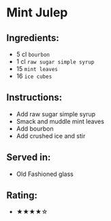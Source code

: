 # Mint Julep

## Ingredients:
- 5 cl `bourbon`
- 1 cl `raw sugar simple syrup`
- 15 `mint leaves`
- 16 `ice cubes`

## Instructions:
- Add raw sugar simple syrup
- Smack and muddle mint leaves
- Add bourbon
- Add crushed ice and stir

## Served in:
- Old Fashioned glass

## Rating:
- ★★★★☆